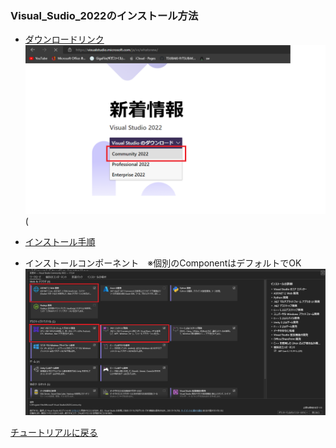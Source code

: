   <link href=".\css\StyleSheet.css" rel="stylesheet">
  </link>

### Visual_Sudio_2022のインストール方法
- [ダウンロードリンク](https://visualstudio.microsoft.com/ja/vs/whatsnew/)
![hoge](../Image/visual_studio_2022_download.png)
(
- [インストール手順](https://learn.microsoft.com/ja-jp/visualstudio/install/install-visual-studio?view=vs-2022)

- インストールコンポーネント　※個別のComponentはデフォルトでOK
  ![hoge](../Image/InstallComponent.png)

[チュートリアルに戻る](../Read_Me.md#チュートリアル)